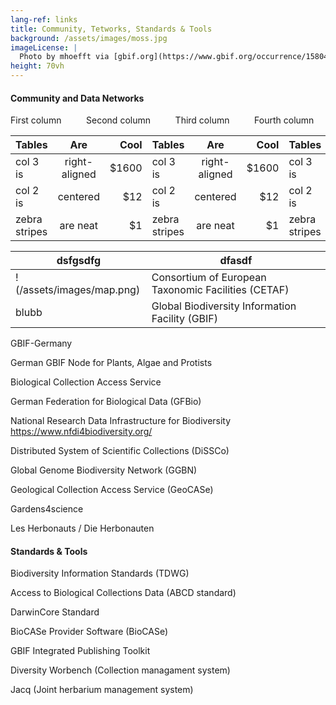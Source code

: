 ```yaml
---
lang-ref: links
title: Community, Tetworks, Standards & Tools
background: /assets/images/moss.jpg
imageLicense: |
  Photo by mhoefft via [gbif.org](https://www.gbif.org/occurrence/1580487687)
height: 70vh
---
```


#### Community and Data Networks

<div class="columns">
  <div class="column">
    First column
  </div>
  <div class="column">
    Second column
  </div>
  <div class="column">
    Third column
  </div>
  <div class="column">
    Fourth column
  </div>
</div>

<div class="overflow-auto" style="border:none; border-collapse: collapse;" markdown="block">

| Tables        | Are           | Cool  | Tables        | Are           | Cool  | Tables        | Are           | Cool  | Tables        | Are           | Cool  
| ------------- |:-------------:| -----:| ------------- |:-------------:| -----:| ------------- |:-------------:| -----:| ------------- |:-------------:| -----:
| col 3 is      | right-aligned | $1600 | col 3 is      | right-aligned | $1600 | col 3 is      | right-aligned | $1600 | col 3 is      | right-aligned | $1600 
| col 2 is      | centered      |   $12 | col 2 is      | centered      |   $12 | col 2 is      | centered      |   $12 | col 2 is      | centered      |   $12 
| zebra stripes | are neat      |    $1 | zebra stripes | are neat      |    $1 | zebra stripes | are neat      |    $1 | zebra stripes | are neat      |    $1 

</div>

dsfgsdfg | dfasdf
--- | ---
!(/assets/images/map.png)		| Consortium of European Taxonomic Facilities (CETAF)
blubb							| Global Biodiversity Information Facility (GBIF)

GBIF-Germany

German GBIF Node for Plants, Algae and Protists

Biological Collection Access Service

German Federation for Biological Data (GFBio)

National Research Data Infrastructure for Biodiversity https://www.nfdi4biodiversity.org/

Distributed System of Scientific Collections (DiSSCo)

Global Genome Biodiversity Network (GGBN)

Geological Collection Access Service (GeoCASe)

Gardens4science

Les Herbonauts / Die Herbonauten


#### Standards & Tools

Biodiversity Information Standards (TDWG)

Access to Biological Collections Data (ABCD standard)

DarwinCore Standard

BioCASe Provider Software (BioCASe)

GBIF Integrated Publishing Toolkit

Diversity Worbench (Collection managament system)

Jacq (Joint herbarium management system)